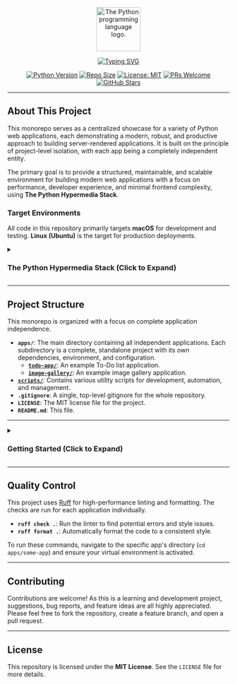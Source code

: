 <p align="center">
  <img src="https://upload.wikimedia.org/wikipedia/commons/thumb/c/c3/Python-logo-notext.svg/1869px-Python-logo-notext.svg.png" alt="The Python programming language logo." width="100"/>
</p>

<p align="center">
  <a href="https://github.com/dunamismax/Python-Hypermedia">
    <img src="https://readme-typing-svg.herokuapp.com?font=Fira+Code&size=24&pause=1000&color=4B8BBE&center=true&vCenter=true&width=800&lines=The+Python+Hypermedia+Stack;Building+Modern+Server-Rendered+Apps;FastAPI+%2B+HTMX+%2B+Tailwind+CSS;Minimal+JavaScript.+Maximum+Productivity." alt="Typing SVG" />
  </a>
</p>

<p align="center">
  <a href="https://www.python.org/"><img src="https://img.shields.io/badge/Python-3.10+-3776AB.svg" alt="Python Version"></a>
  <a href="https://img.shields.io/github/repo-size/dunamismax/Python-Hypermedia"><img src="https://img.shields.io/github/repo-size/dunamismax/Python-Hypermedia" alt="Repo Size"></a>
  <a href="https://github.com/dunamismax/Python-Hypermedia/blob/main/LICENSE"><img src="https://img.shields.io/badge/License-MIT-yellow.svg" alt="License: MIT"></a>
  <a href="https://github.com/dunamismax/Python-Hypermedia/pulls"><img src="https://img.shields.io/badge/PRs-welcome-brightgreen.svg" alt="PRs Welcome"></a>
  <a href="https://github.com/dunamismax/Python-Hypermedia/stargazers"><img src="https://img.shields.io/github/stars/dunamismax/Python-Hypermedia" alt="GitHub Stars"></a>
</p>

---

## About This Project

This monorepo serves as a centralized showcase for a variety of Python web applications, each demonstrating a modern, robust, and productive approach to building server-rendered applications. It is built on the principle of project-level isolation, with each app being a completely independent entity.

The primary goal is to provide a structured, maintainable, and scalable environment for building modern web applications with a focus on performance, developer experience, and minimal frontend complexity, using **The Python Hypermedia Stack**.

### Target Environments

All code in this repository primarily targets **macOS** for development and testing. **Linux (Ubuntu)** is the target for production deployments.

<details>
<summary><h3>The Python Hypermedia Stack (Click to Expand)</h3></summary>

This stack is designed for building self-contained, high-performance, and interactive web applications. The architecture is centered around a powerful Python backend that renders HTML, enhanced with a minimal set of best-in-class libraries to create a rich user experience without the need for a heavy client-side framework.

---

### **1. Backend**

The core of the application, responsible for handling logic, routing, and rendering the user interface.

- **FastAPI**
  - **Why:** A modern, high-performance Python web framework ideal for building APIs and, in this case, serving server-rendered HTML. It uses standard Python type hints for data validation, which leads to robust, editor-friendly code. It will handle the routes and render the Jinja2 templates.
  - **Latest Version:** 0.111.0
  - **Official Documentation:** <https://fastapi.tiangolo.com/>
- **Uvicorn**
  - **Why:** A lightning-fast ASGI (Asynchronous Server Gateway Interface) server that is required to run FastAPI's asynchronous capabilities. It acts as the direct process manager for the Python application on your server.
  - **Latest Version:** 0.30.1
  - **Official Documentation:** <https://www.uvicorn.org/>

### **2. Database & Data Modeling**

This combination provides a powerful and Python-native way to define, validate, and interact with your database.

- **Pydantic**
  - **Why:** The backbone for data validation in FastAPI. It uses Python type hints to validate, serialize, and deserialize data, ensuring that all data flowing through your application is well-structured and correct. It's a core dependency of FastAPI.
  - **Latest Version:** 2.8.2
  - **Official Documentation:** <https://docs.pydantic.dev/>
- **SQLAlchemy**
  - **Why:** The premier SQL toolkit and Object Relational Mapper (ORM) for Python. It provides a full suite of powerful tools for interacting with your database, offering both a high-level ORM and a low-level SQL expression language for maximum flexibility and performance.
  - **Latest Version:** 2.0.31
  - **Official Documentation:** <https://www.sqlalchemy.org/>
- **SQLModel**
  - **Why:** Created by the author of FastAPI, SQLModel simplifies interaction between the database and the API. It is built on top of Pydantic and SQLAlchemy, allowing you to define your data models, database tables, and API responses from a single, clear Python class. This reduces code duplication significantly.
  - **Latest Version:** 0.1.1
  - **Official Documentation:** <https://sqlmodel.tiangolo.com/>

### **3. Frontend (The Hypermedia Stack)**

This stack creates a rich, interactive user experience by rendering HTML on the server, avoiding the need for a complex client-side JavaScript framework.

- **Jinja2**
  - **Why:** A fast, expressive, and widely-used templating engine for Python. FastAPI will use Jinja2 to render your HTML templates, injecting dynamic data from the backend before sending the final HTML page to the user's browser.
  - **Latest Version:** 3.1.4
  - **Official Documentation:** <https://jinja.palletsprojects.com/>
- **HTMX**
  - **Why:** This is the key to modern interactivity in this stack. HTMX allows you to access modern browser features like AJAX directly from HTML attributes. Instead of writing JavaScript to fetch data and update the UI, you can add simple attributes to your HTML elements that tell HTMX to fetch a new piece of HTML from the server and swap it into the page.
  - **Latest Version:** 2.0.1
  - **Official Documentation:** <https://htmx.org/>
- **Tailwind CSS**
  - **Why:** A utility-first CSS framework that allows for rapid UI development directly within your HTML. Instead of writing custom CSS files, you use pre-defined utility classes. This is highly efficient for prototyping and building custom designs without leaving your Jinja2 templates.
  - **Latest Version:** 3.4.4
  - **Official Documentation:** <https://tailwindcss.com/docs/>
- **DaisyUI**
  - **Why:** A plugin for Tailwind CSS that provides pre-styled components (like buttons, cards, menus, etc.) as Tailwind utility classes. This dramatically speeds up development by giving you beautifully designed components out-of-the-box, while still allowing for full customization through standard Tailwind utilities.
  - **Latest Version:** 4.12.10
  - **Official Documentation:** <https://daisyui.com/>
- **TypeScript (Vanilla)**
  - **Why:** As requested, for minimal, "sprinkled-in" use. While HTMX handles the vast majority of interactivity, you might occasionally need a small, self-contained script for a purely client-side interaction (e.g., toggling a class on a complex element without a server trip). Using vanilla TypeScript provides type-safety for these small, targeted use cases.
  - **Latest Version:** 5.5.3
  - **Official Documentation:** <https://www.typescriptlang.org/docs/>

### **4. CLI & Management**

Tools for creating command-line interfaces to manage the application, run scripts, and automate tasks.

- **Typer**
  - **Why:** The sister library to FastAPI, also built by Sebastián Ramírez. Typer makes it incredibly easy to build powerful and elegant CLI applications using the same Python type hints you use in the rest of the stack. It's ideal for creating management commands (e.g., creating a superuser, seeding the database, running maintenance tasks) with automatic help text and argument validation.
  - **Latest Version:** 0.12.3
  - **Official Documentation:** <https://typer.tiangolo.com/>

### **5. Deployment & Hosting**

Your specified self-hosted deployment on a Linux virtual machine.

- **Ubuntu Server**
  - **Why:** A stable, popular, and well-documented Linux distribution, making it an excellent choice for a web server. The Long-Term Support (LTS) version ensures security updates and stability for years.
  - **Latest Version:** 24.04 LTS ("Noble Numbat")
  - **Official Documentation:** <https://ubuntu.com/server/docs>
- **Caddy**
  - **Why:** An incredibly powerful and easy-to-use web server that excels as a reverse proxy. Its killer feature is automatic HTTPS, meaning it will provision and renew TLS certificates for your domains automatically. Its configuration file (the Caddyfile) is famously simple compared to alternatives. It will sit in front of your Uvicorn process, handling incoming traffic and routing it to your FastAPI application.
  - **Latest Version:** 2.8.4
  - **Official Documentation:** <https://caddyserver.com/docs/>

</details>

---

## Project Structure

This monorepo is organized with a focus on complete application independence.

- **`apps/`**: The main directory containing all independent applications. Each subdirectory is a complete, standalone project with its own dependencies, environment, and configuration.
  - **[`todo-app/`](https://github.com/dunamismax/Python-Hypermedia/tree/main/apps/todo-app)**: An example To-Do list application.
  - **[`image-gallery/`](https://github.com/dunamismax/Python-Hypermedia/tree/main/apps/image-gallery)**: An example image gallery application.
- **[`scripts/`](https://github.com/dunamismax/Python-Hypermedia/tree/main/scripts)**: Contains various utility scripts for development, automation, and management.
- **`.gitignore`**: A single, top-level gitignore for the whole repository.
- **`LICENSE`**: The MIT license file for the project.
- **`README.md`**: This file.

---

<details>
<summary><h3>Getting Started (Click to Expand)</h3></summary>

The development workflow is designed to be simple and consistent across all projects in this repository.

#### 1. Prerequisites

- **Python 3.10+**
- **[uv](https://github.com/astral-sh/uv)**: The fast Python package installer used in this project.
- **Node.js and npm**: For managing frontend dependencies in the web applications.

#### 2. Initial Repository Setup

First, clone the repository to your local machine:
```bash
git clone https://github.com/dunamismax/Python-Hypermedia.git
cd Python-Hypermedia
```

Next, run the **`project_setup`** script. This is a one-time command that will scan the entire repository and automatically create virtual environments, install all Python and Node.js dependencies, and run quality checks for every application and script.

1. **Navigate to the script's directory:**
   ```bash
   cd scripts/project_setup
   ```

2. **Set up the script's own environment (only needs to be done once):**
   ```bash
   uv venv
   source .venv/bin/activate
   uv pip sync pyproject.toml
   ```

3. **Run the main setup process:**
   ```bash
   python setup.py
   ```

After this script completes, every project in the monorepo is ready to be used.

#### 3. Running an Application

Once the initial setup is complete, running any application requires navigating to its directory and starting its development servers.

**Example using `image-gallery`:**

1. **Navigate to the app's directory:**
   ```bash
   cd apps/image-gallery
   ```

2. **Activate the app's virtual environment:**
   ```bash
   source .venv/bin/activate
   ```

3. **Run the development servers (requires two separate terminals):**

   - **Terminal 1: Start the Tailwind CSS watcher.**
     This automatically rebuilds your CSS file when you make changes.
     ```bash
     npm run watch
     ```

   - **Terminal 2: Start the FastAPI server.**
     The `--reload` flag enables live reloading for your Python code.
     ```bash
     uvicorn src.image_gallery.main:app --reload
     ```

4. **Open the app in your browser:**
   Navigate to [http://127.0.0.1:8000](http://127.0.0.1:8000).

#### 4. Cleaning the Repository

To reset the repository to a clean state, you can use the **`project_cleanup`** script. It will remove all generated files like virtual environments, `node_modules`, and caches.

1. **Navigate to the script's directory:**
   ```bash
   cd scripts/project_cleanup
   ```
2. **Run the script (after its initial setup):**
   ```bash
   python cleanup.py
   ```
</details>

---

## Quality Control

This project uses [Ruff](https://docs.astral.sh/ruff/) for high-performance linting and formatting. The checks are run for each application individually.

- **`ruff check .`**: Run the linter to find potential errors and style issues.
- **`ruff format .`**: Automatically format the code to a consistent style.

To run these commands, navigate to the specific app's directory (`cd apps/some-app`) and ensure your virtual environment is activated.

---

## Contributing

Contributions are welcome! As this is a learning and development project, suggestions, bug reports, and feature ideas are all highly appreciated. Please feel free to fork the repository, create a feature branch, and open a pull request.

---

## License

This repository is licensed under the **MIT License**. See the `LICENSE` file for more details.
